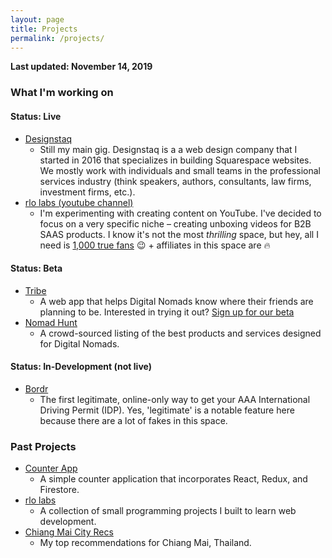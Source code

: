 ```yaml
---
layout: page
title: Projects
permalink: /projects/
---
```


**Last updated: November 14, 2019**

### What I'm working on

####  Status: Live
* [Designstaq]
  * Still my main gig. Designstaq is a a web design company that I started in 2016 that specializes in building Squarespace websites. We mostly work with individuals and small teams in the professional services industry (think speakers, authors, consultants, law firms, investment firms, etc.).
* [rlo labs (youtube channel)]
  * I'm experimenting with creating content on YouTube. I've decided to focus on a very specific niche – creating unboxing videos for B2B SAAS products. I know it's not the most *thrilling* space, but hey, all I need is [1,000 true fans] 😉 + affiliates in this space are 🔥

####  Status: Beta
* [Tribe]
  * A web app that helps Digital Nomads know where their friends are planning to be. Interested in trying it out? [Sign up for our beta]
* [Nomad Hunt]
  * A crowd-sourced listing of the best products and services designed for Digital Nomads.  
  
####  Status: In-Development (not live)
 * [Bordr]
   * The first legitimate, online-only way to get your AAA International Driving Permit (IDP). Yes, 'legitimate' is a notable feature here because there are a lot of fakes in this space.

### Past Projects
* [Counter App]
	* A simple counter application that incorporates React, Redux, and Firestore.
* [rlo labs]
	* A collection of small programming projects I built to learn web development.
* [Chiang Mai City Recs]
	* My top recommendations for Chiang Mai, Thailand.

  
[rlo labs]: <https://rlolabs.herokuapp.com/>
[Chiang Mai City Recs]: <https://cityrecs.rlolabs.com>
[Counter App]: <https://counter-app-d343f.firebaseapp.com/>
[rlo labs (youtube channel)]:<https://www.youtube.com/channel/UC0qkBFenqZlXVo8C4Js5svg/featured>
[Tribe]: <https://www.travelwithtribe.io/>
[Bordr]: <https://bordr.io/>
[Nomad Hunt]: <[http://nomadhunt.co/>
[Designstaq]: <https://designstaq.com/>
[Sign up for our beta]: <https://forms.gle/unipPFvjHRg3MAYM6>
[1,000 true fans]: <https://kk.org/thetechnium/1000-true-fans/>